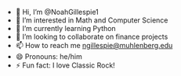 - 👋 Hi, I’m @NoahGillespie1
- 👀 I’m interested in Math and Computer Science
- 🌱 I’m currently learning Python
- 💞️ I’m looking to collaborate on finance projects
- 📫 How to reach me ngillespie@muhlenberg.edu
- 😄 Pronouns: he/him
- ⚡ Fun fact: I love Classic Rock!

<!---
NoahGillespie1/NoahGillespie1 is a ✨ special ✨ repository because its `README.md` (this file) appears on your GitHub profile.
You can click the Preview link to take a look at your changes.
--->

